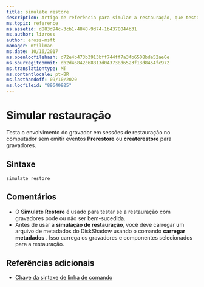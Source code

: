 ```yaml
---
title: simulate restore
description: Artigo de referência para simular a restauração, que testa o envolvimento do gravador em sessões de restauração no computador sem emitir eventos prerestore ou createrestore para gravadores.
ms.topic: reference
ms.assetid: d883d94c-3cb1-4848-9d74-1b4378044b31
ms.author: lizross
author: eross-msft
manager: mtillman
ms.date: 10/16/2017
ms.openlocfilehash: d72e4b473b3913bff744ff7a34b6508bde52ae0e
ms.sourcegitcommit: db2d46842c68813d043738d6523f13d8454fc972
ms.translationtype: MT
ms.contentlocale: pt-BR
ms.lasthandoff: 09/10/2020
ms.locfileid: "89640925"
---
```

# <a name="simulate-restore"></a>Simular restauração

Testa o envolvimento do gravador em sessões de restauração no computador sem emitir eventos **Prerestore** ou **createrestore** para gravadores.

## <a name="syntax"></a>Sintaxe

```
simulate restore
```

## <a name="remarks"></a>Comentários

-   O **Simulate Restore** é usado para testar se a restauração com gravadores pode ou não ser bem-sucedida.
-   Antes de usar a **simulação de restauração**, você deve carregar um arquivo de metadados do DiskShadow usando o comando **carregar metadados** . Isso carrega os gravadores e componentes selecionados para a restauração.

## <a name="additional-references"></a>Referências adicionais

- [Chave da sintaxe de linha de comando](command-line-syntax-key.md)